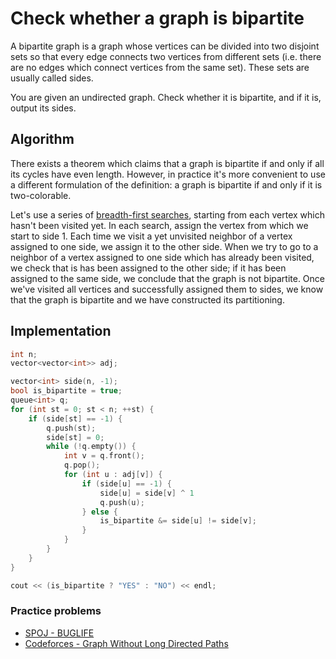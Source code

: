 # Check whether a graph is bipartite

A bipartite graph is a graph whose vertices can be divided into two disjoint sets so that every edge connects two vertices from different sets (i.e. there are no edges which connect vertices from the same set). These sets are usually called sides.

You are given an undirected graph. Check whether it is bipartite, and if it is, output its sides.

## Algorithm

There exists a theorem which claims that a graph is bipartite if and only if all its cycles have even length. However, in practice it's more convenient to use a different formulation of the definition: a graph is bipartite if and only if it is two-colorable.

Let's use a series of [breadth-first searches](/docs/#Algorithms/graph/breadth-first-search/), starting from each vertex which hasn't been visited yet. In each search, assign the vertex from which we start to side 1. Each time we visit a yet unvisited neighbor of a vertex assigned to one side, we assign it to the other side. When we try to go to a neighbor of a vertex assigned to one side which has already been visited, we check that is has been assigned to the other side; if it has been assigned to the same side, we conclude that the graph is not bipartite. Once we've visited all vertices and successfully assigned them to sides, we know that the graph is bipartite and we have constructed its partitioning.

## Implementation

```cpp
int n;
vector<vector<int>> adj;

vector<int> side(n, -1);
bool is_bipartite = true;
queue<int> q;
for (int st = 0; st < n; ++st) {
    if (side[st] == -1) {
        q.push(st);
        side[st] = 0;
        while (!q.empty()) {
            int v = q.front();
            q.pop();
            for (int u : adj[v]) {
                if (side[u] == -1) {
                    side[u] = side[v] ^ 1
                    q.push(u);
                } else {
                    is_bipartite &= side[u] != side[v];
                }
            }
        }
    }
}

cout << (is_bipartite ? "YES" : "NO") << endl;
```

### Practice problems

- [SPOJ - BUGLIFE](http://www.spoj.com/problems/BUGLIFE/)
- [Codeforces - Graph Without Long Directed Paths](https://codeforces.com/contest/1144/problem/F)
